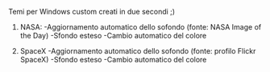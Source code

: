 Temi per Windows custom creati in due secondi ;)

1) NASA:
	-Aggiornamento automatico dello sofondo (fonte: NASA Image of the Day)
	-Sfondo esteso
	-Cambio automatico del colore

2) SpaceX
	-Aggiornamento automatico dello sofondo (fonte: profilo Flickr SpaceX)
	-Sfondo esteso
	-Cambio automatico del colore